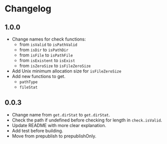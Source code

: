 # Changelog

## 1.0.0

* Change names for check functions:
    * from `isValid` to `isPathValid`
    * from `isDir` to `isPathDir`
    * from `isFile` to `isPathFile`
    * from `isExistent` to `isExist`
    * from `isZeroSize` to `isFileZeroSize`
* Add Unix minimum allocation size for `isFileZeroSize`
* Add new functions to get.
    * `pathType`
    * `fileStat`


## 0.0.3

* Change name from `get.dirStat` to `get.dirStat`.
* Check the path if undefined before checking for length in `check.isValid`.
* Update README with more clear explanation.
* Add test before building.
* Move from prepublish to prepublishOnly.
